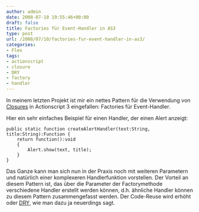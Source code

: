```yaml
---
author: admin
date: 2008-07-10 19:55:46+00:00
draft: false
title: Factories für Event-Handler in AS3
type: post
url: /2008/07/10/factories-fur-event-handler-in-as3/
categories:
- Flex
tags:
- actionscript
- closure
- DRY
- factory
- handler
---
```


In meinem letzten Projekt ist mir ein nettes Pattern für die Verwendung von [Closures](http://en.wikipedia.org/wiki/Closure_(computer_science)) in Actionscript 3 eingefallen: Factories für Event-Handler.

Hier ein sehr einfaches Beispiel für einen Handler, der einen Alert anzeigt:


    
    
    public static function createAlertHandler(text:String, title:String):Function {
    	return function():void
    	{
    		Alert.show(text, title);
    	}
    }		
    



Das Ganze kann man sich nun in der Praxis noch mit weiteren Parametern und natürlich einer komplexeren Handlerfunktion vorstellen. 
Der Vorteil an diesem Pattern ist, das über die Parameter der Factorymethode verschiedene Handler erstellt werden können, d.h. ähnliche Handler können zu diesem Pattern zusammengefasst werden. Der Code-Reuse wird erhöht oder [DRY](http://en.wikipedia.org/wiki/Don%27t_repeat_yourself), wie man dazu ja neuerdings sagt.
